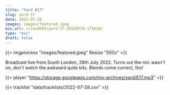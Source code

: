 ```yaml
---
title: "Yard #17"
slug: yard-17
date: 2022-07-28
images: images/featured.jpeg
mix_url: /cloud696/yard-17-20220728-175638/
type: "mix"
draft: false
---
```


{{< imgprocess "images/featured.jpeg" Resize "500x" >}}

Broadcast live from South London, 28th July 2022. Turns out the mic wasn't on, don't watch the awkward quite bits. Blends come correct, tho!

{{< player "https://storage.googleapis.com/mix-archives/yard/E17.mp3" >}}

{{< tracklist "data/tracklists/2022-07-28.csv" >}}
